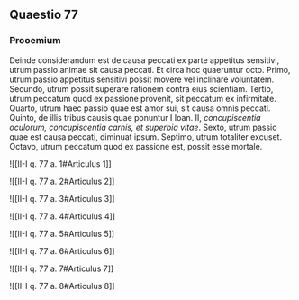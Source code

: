 ## Quaestio 77

### Prooemium

Deinde considerandum est de causa peccati ex parte appetitus sensitivi, utrum passio animae sit causa peccati. Et circa hoc quaeruntur octo. Primo, utrum passio appetitus sensitivi possit movere vel inclinare voluntatem. Secundo, utrum possit superare rationem contra eius scientiam. Tertio, utrum peccatum quod ex passione provenit, sit peccatum ex infirmitate. Quarto, utrum haec passio quae est amor sui, sit causa omnis peccati. Quinto, de illis tribus causis quae ponuntur I Ioan. II, *concupiscentia oculorum, concupiscentia carnis, et superbia vitae*. Sexto, utrum passio quae est causa peccati, diminuat ipsum. Septimo, utrum totaliter excuset. Octavo, utrum peccatum quod ex passione est, possit esse mortale.

![[II-I q. 77 a. 1#Articulus 1]]

![[II-I q. 77 a. 2#Articulus 2]]

![[II-I q. 77 a. 3#Articulus 3]]

![[II-I q. 77 a. 4#Articulus 4]]

![[II-I q. 77 a. 5#Articulus 5]]

![[II-I q. 77 a. 6#Articulus 6]]

![[II-I q. 77 a. 7#Articulus 7]]

![[II-I q. 77 a. 8#Articulus 8]]

